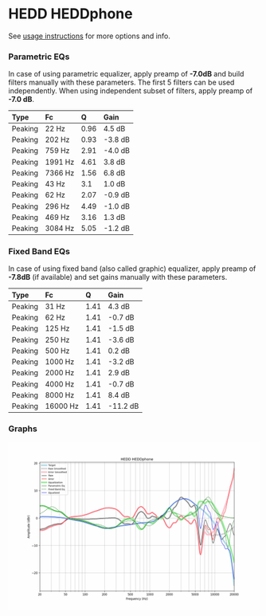 # HEDD HEDDphone
See [usage instructions](https://github.com/jaakkopasanen/AutoEq#usage) for more options and info.

### Parametric EQs
In case of using parametric equalizer, apply preamp of **-7.0dB** and build filters manually
with these parameters. The first 5 filters can be used independently.
When using independent subset of filters, apply preamp of **-7.0 dB**.

| Type    | Fc      |    Q | Gain    |
|:--------|:--------|:-----|:--------|
| Peaking | 22 Hz   | 0.96 | 4.5 dB  |
| Peaking | 202 Hz  | 0.93 | -3.8 dB |
| Peaking | 759 Hz  | 2.91 | -4.0 dB |
| Peaking | 1991 Hz | 4.61 | 3.8 dB  |
| Peaking | 7366 Hz | 1.56 | 6.8 dB  |
| Peaking | 43 Hz   | 3.1  | 1.0 dB  |
| Peaking | 62 Hz   | 2.07 | -0.9 dB |
| Peaking | 296 Hz  | 4.49 | -1.0 dB |
| Peaking | 469 Hz  | 3.16 | 1.3 dB  |
| Peaking | 3084 Hz | 5.05 | -1.2 dB |

### Fixed Band EQs
In case of using fixed band (also called graphic) equalizer, apply preamp of **-7.8dB**
(if available) and set gains manually with these parameters.

| Type    | Fc       |    Q | Gain     |
|:--------|:---------|:-----|:---------|
| Peaking | 31 Hz    | 1.41 | 4.3 dB   |
| Peaking | 62 Hz    | 1.41 | -0.7 dB  |
| Peaking | 125 Hz   | 1.41 | -1.5 dB  |
| Peaking | 250 Hz   | 1.41 | -3.6 dB  |
| Peaking | 500 Hz   | 1.41 | 0.2 dB   |
| Peaking | 1000 Hz  | 1.41 | -3.2 dB  |
| Peaking | 2000 Hz  | 1.41 | 2.9 dB   |
| Peaking | 4000 Hz  | 1.41 | -0.7 dB  |
| Peaking | 8000 Hz  | 1.41 | 8.4 dB   |
| Peaking | 16000 Hz | 1.41 | -11.2 dB |

### Graphs
![](./HEDD%20HEDDphone.png)